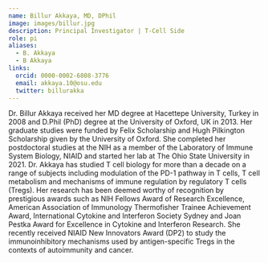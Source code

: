 ```yaml
---
name: Billur Akkaya, MD, DPhil
image: images/billur.jpg
description: Principal Investigator | T-Cell Side
role: pi
aliases:
  - B. Akkaya
  - B Akkaya
links:
  orcid: 0000-0002-6808-3776
  email: akkaya.10@osu.edu
  twitter: billurakka
---
```


Dr. Billur Akkaya received her MD degree at Hacettepe University, Turkey in 2008 and D.Phil (PhD) degree at the University of Oxford, UK in 2013. Her graduate studies were funded by Felix Scholarship and Hugh Pilkington Scholarship given by the University of Oxford. She completed her postdoctoral studies at the NIH as a member of the Laboratory of Immune System Biology, NIAID and started her lab at The Ohio State University in 2021. Dr. Akkaya has studied T cell biology for more than a decade on a range of subjects including modulation of the PD-1 pathway in T cells, T cell metabolism and mechanisms of immune regulation by regulatory T cells (Tregs). Her research has been deemed worthy of recognition by prestigious awards such as NIH Fellows Award of Research Excellence, American Association of Immunology Thermofisher Trainee Achievement Award, International Cytokine and Interferon Society Sydney and Joan Pestka Award for Excellence in Cytokine and Interferon Research. She recently received NIAID New Innovators Award (DP2) to study the immunoinhibitory mechanisms used by antigen-specific Tregs in the contexts of autoimmunity and cancer.
